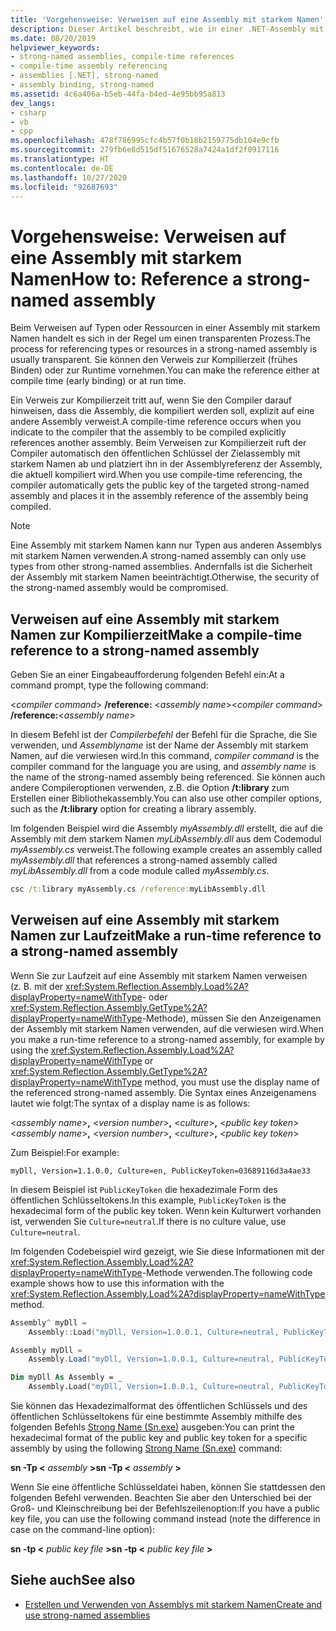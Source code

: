 ```yaml
---
title: 'Vorgehensweise: Verweisen auf eine Assembly mit starkem Namen'
description: Dieser Artikel beschreibt, wie in einer .NET-Assembly mit starkem Namen zur Kompilierzeit oder Runtime auf Typen oder Ressourcen verwiesen wird.
ms.date: 08/20/2019
helpviewer_keywords:
- strong-named assemblies, compile-time references
- compile-time assembly referencing
- assemblies [.NET], strong-named
- assembly binding, strong-named
ms.assetid: 4c6a406a-b5eb-44fa-b4ed-4e95bb95a813
dev_langs:
- csharp
- vb
- cpp
ms.openlocfilehash: 478f786995cfc4b57f0b18b2159775db104e9cfb
ms.sourcegitcommit: 279fb6e8d515df51676528a7424a1df2f0917116
ms.translationtype: HT
ms.contentlocale: de-DE
ms.lasthandoff: 10/27/2020
ms.locfileid: "92687693"
---
```

# <a name="how-to-reference-a-strong-named-assembly"></a><span data-ttu-id="9b1d2-103">Vorgehensweise: Verweisen auf eine Assembly mit starkem Namen</span><span class="sxs-lookup"><span data-stu-id="9b1d2-103">How to: Reference a strong-named assembly</span></span>
<span data-ttu-id="9b1d2-104">Beim Verweisen auf Typen oder Ressourcen in einer Assembly mit starkem Namen handelt es sich in der Regel um einen transparenten Prozess.</span><span class="sxs-lookup"><span data-stu-id="9b1d2-104">The process for referencing types or resources in a strong-named assembly is usually transparent.</span></span> <span data-ttu-id="9b1d2-105">Sie können den Verweis zur Kompilierzeit (frühes Binden) oder zur Runtime vornehmen.</span><span class="sxs-lookup"><span data-stu-id="9b1d2-105">You can make the reference either at compile time (early binding) or at run time.</span></span>  
  
<span data-ttu-id="9b1d2-106">Ein Verweis zur Kompilierzeit tritt auf, wenn Sie den Compiler darauf hinweisen, dass die Assembly, die kompiliert werden soll, explizit auf eine andere Assembly verweist.</span><span class="sxs-lookup"><span data-stu-id="9b1d2-106">A compile-time reference occurs when you indicate to the compiler that the assembly to be compiled explicitly references another assembly.</span></span> <span data-ttu-id="9b1d2-107">Beim Verweisen zur Kompilierzeit ruft der Compiler automatisch den öffentlichen Schlüssel der Zielassembly mit starkem Namen ab und platziert ihn in der Assemblyreferenz der Assembly, die aktuell kompiliert wird.</span><span class="sxs-lookup"><span data-stu-id="9b1d2-107">When you use compile-time referencing, the compiler automatically gets the public key of the targeted strong-named assembly and places it in the assembly reference of the assembly being compiled.</span></span>
  
> [!NOTE]
> <span data-ttu-id="9b1d2-108">Eine Assembly mit starkem Namen kann nur Typen aus anderen Assemblys mit starkem Namen verwenden.</span><span class="sxs-lookup"><span data-stu-id="9b1d2-108">A strong-named assembly can only use types from other strong-named assemblies.</span></span> <span data-ttu-id="9b1d2-109">Andernfalls ist die Sicherheit der Assembly mit starkem Namen beeinträchtigt.</span><span class="sxs-lookup"><span data-stu-id="9b1d2-109">Otherwise, the security of the strong-named assembly would be compromised.</span></span>  
  
## <a name="make-a-compile-time-reference-to-a-strong-named-assembly"></a><span data-ttu-id="9b1d2-110">Verweisen auf eine Assembly mit starkem Namen zur Kompilierzeit</span><span class="sxs-lookup"><span data-stu-id="9b1d2-110">Make a compile-time reference to a strong-named assembly</span></span>  

<span data-ttu-id="9b1d2-111">Geben Sie an einer Eingabeaufforderung folgenden Befehl ein:</span><span class="sxs-lookup"><span data-stu-id="9b1d2-111">At a command prompt, type the following command:</span></span>  

<span data-ttu-id="9b1d2-112">\<*compiler command*> **/reference:** \<*assembly name*></span><span class="sxs-lookup"><span data-stu-id="9b1d2-112">\<*compiler command*> **/reference:**\<*assembly name*></span></span>  

<span data-ttu-id="9b1d2-113">In diesem Befehl ist der *Compilerbefehl* der Befehl für die Sprache, die Sie verwenden, und *Assemblyname* ist der Name der Assembly mit starkem Namen, auf die verwiesen wird.</span><span class="sxs-lookup"><span data-stu-id="9b1d2-113">In this command, *compiler command* is the compiler command for the language you are using, and *assembly name* is the name of the strong-named assembly being referenced.</span></span> <span data-ttu-id="9b1d2-114">Sie können auch andere Compileroptionen verwenden, z.B. die Option **/t:library** zum Erstellen einer Bibliothekassembly.</span><span class="sxs-lookup"><span data-stu-id="9b1d2-114">You can also use other compiler options, such as the **/t:library** option for creating a library assembly.</span></span>  

<span data-ttu-id="9b1d2-115">Im folgenden Beispiel wird die Assembly *myAssembly.dll* erstellt, die auf die Assembly mit dem starkem Namen *myLibAssembly.dll* aus dem Codemodul *myAssembly.cs* verweist.</span><span class="sxs-lookup"><span data-stu-id="9b1d2-115">The following example creates an assembly called *myAssembly.dll* that references a strong-named assembly called *myLibAssembly.dll* from a code module called *myAssembly.cs*.</span></span>  

```cmd
csc /t:library myAssembly.cs /reference:myLibAssembly.dll  
```  

## <a name="make-a-run-time-reference-to-a-strong-named-assembly"></a><span data-ttu-id="9b1d2-116">Verweisen auf eine Assembly mit starkem Namen zur Laufzeit</span><span class="sxs-lookup"><span data-stu-id="9b1d2-116">Make a run-time reference to a strong-named assembly</span></span>  
  
<span data-ttu-id="9b1d2-117">Wenn Sie zur Laufzeit auf eine Assembly mit starkem Namen verweisen (z. B. mit der <xref:System.Reflection.Assembly.Load%2A?displayProperty=nameWithType>- oder <xref:System.Reflection.Assembly.GetType%2A?displayProperty=nameWithType>-Methode), müssen Sie den Anzeigenamen der Assembly mit starkem Namen verwenden, auf die verwiesen wird.</span><span class="sxs-lookup"><span data-stu-id="9b1d2-117">When you make a run-time reference to a strong-named assembly, for example by using the <xref:System.Reflection.Assembly.Load%2A?displayProperty=nameWithType> or <xref:System.Reflection.Assembly.GetType%2A?displayProperty=nameWithType> method, you must use the display name of the referenced strong-named assembly.</span></span> <span data-ttu-id="9b1d2-118">Die Syntax eines Anzeigenamens lautet wie folgt:</span><span class="sxs-lookup"><span data-stu-id="9b1d2-118">The syntax of a display name is as follows:</span></span>  

<span data-ttu-id="9b1d2-119">\<*assembly name*>**,** \<*version number*>**,** \<*culture*>**,** \<*public key token*></span><span class="sxs-lookup"><span data-stu-id="9b1d2-119">\<*assembly name*>**,** \<*version number*>**,** \<*culture*>**,** \<*public key token*></span></span>  

<span data-ttu-id="9b1d2-120">Zum Beispiel:</span><span class="sxs-lookup"><span data-stu-id="9b1d2-120">For example:</span></span>  

```console
myDll, Version=1.1.0.0, Culture=en, PublicKeyToken=03689116d3a4ae33
```  

<span data-ttu-id="9b1d2-121">In diesem Beispiel ist `PublicKeyToken` die hexadezimale Form des öffentlichen Schlüsseltokens.</span><span class="sxs-lookup"><span data-stu-id="9b1d2-121">In this example, `PublicKeyToken` is the hexadecimal form of the public key token.</span></span> <span data-ttu-id="9b1d2-122">Wenn kein Kulturwert vorhanden ist, verwenden Sie `Culture=neutral`.</span><span class="sxs-lookup"><span data-stu-id="9b1d2-122">If there is no culture value, use `Culture=neutral`.</span></span>  

<span data-ttu-id="9b1d2-123">Im folgenden Codebeispiel wird gezeigt, wie Sie diese Informationen mit der <xref:System.Reflection.Assembly.Load%2A?displayProperty=nameWithType>-Methode verwenden.</span><span class="sxs-lookup"><span data-stu-id="9b1d2-123">The following code example shows how to use this information with the <xref:System.Reflection.Assembly.Load%2A?displayProperty=nameWithType> method.</span></span>  

```cpp
Assembly^ myDll =
    Assembly::Load("myDll, Version=1.0.0.1, Culture=neutral, PublicKeyToken=9b35aa32c18d4fb1");
```

```csharp
Assembly myDll =
    Assembly.Load("myDll, Version=1.0.0.1, Culture=neutral, PublicKeyToken=9b35aa32c18d4fb1");
```

```vb
Dim myDll As Assembly = _
    Assembly.Load("myDll, Version=1.0.0.1, Culture=neutral, PublicKeyToken=9b35aa32c18d4fb1")
```

<span data-ttu-id="9b1d2-124">Sie können das Hexadezimalformat des öffentlichen Schlüssels und des öffentlichen Schlüsseltokens für eine bestimmte Assembly mithilfe des folgenden Befehls [Strong Name (Sn.exe)](../../framework/tools/sn-exe-strong-name-tool.md) ausgeben:</span><span class="sxs-lookup"><span data-stu-id="9b1d2-124">You can print the hexadecimal format of the public key and public key token for a specific assembly by using the following [Strong Name (Sn.exe)](../../framework/tools/sn-exe-strong-name-tool.md) command:</span></span>  

<span data-ttu-id="9b1d2-125">**sn -Tp \<** *assembly* **>**</span><span class="sxs-lookup"><span data-stu-id="9b1d2-125">**sn -Tp \<** *assembly* **>**</span></span>  

<span data-ttu-id="9b1d2-126">Wenn Sie eine öffentliche Schlüsseldatei haben, können Sie stattdessen den folgenden Befehl verwenden. Beachten Sie aber den Unterschied bei der Groß- und Kleinschreibung bei der Befehlszeilenoption:</span><span class="sxs-lookup"><span data-stu-id="9b1d2-126">If you have a public key file, you can use the following command instead (note the difference in case on the command-line option):</span></span>  

<span data-ttu-id="9b1d2-127">**sn -tp \<** *public key file* **>**</span><span class="sxs-lookup"><span data-stu-id="9b1d2-127">**sn -tp \<** *public key file* **>**</span></span>  

## <a name="see-also"></a><span data-ttu-id="9b1d2-128">Siehe auch</span><span class="sxs-lookup"><span data-stu-id="9b1d2-128">See also</span></span>

- [<span data-ttu-id="9b1d2-129">Erstellen und Verwenden von Assemblys mit starkem Namen</span><span class="sxs-lookup"><span data-stu-id="9b1d2-129">Create and use strong-named assemblies</span></span>](create-use-strong-named.md)
